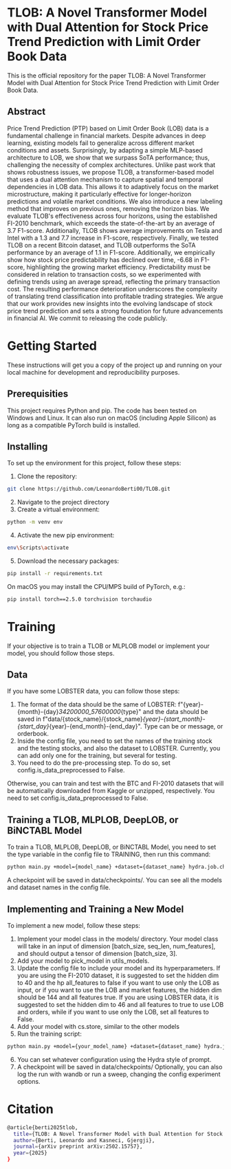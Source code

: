 # TLOB: A Novel Transformer Model with Dual Attention for Stock Price Trend Prediction with Limit Order Book Data
This is the official repository for the paper TLOB: A Novel Transformer Model with Dual Attention for Stock Price Trend Prediction with Limit Order Book Data.

## Abstract
Price Trend Prediction (PTP) based on Limit Order Book (LOB) data is a fundamental challenge in financial markets. Despite advances in deep learning, existing models fail to generalize across different market conditions and assets. Surprisingly, by adapting a simple MLP-based architecture to LOB, we show that we surpass SoTA performance; thus, challenging the necessity of complex architectures. Unlike past work that shows robustness issues, we propose TLOB, a transformer-based model that uses a dual attention mechanism to capture spatial and temporal dependencies in LOB data. This allows it to adaptively focus on the market microstructure, making it particularly effective for longer-horizon predictions and volatile market conditions.
We also introduce a new labeling method that improves on previous ones, removing the horizon bias.
We evaluate TLOB's effectiveness across four horizons, using the established FI-2010 benchmark, which exceeds the state-of-the-art by an average of 3.7 F1-score. Additionally, TLOB shows average improvements on Tesla and Intel with a 1.3 and 7.7 increase in F1-score, respectively. Finally, we tested TLOB on a recent Bitcoin dataset, and TLOB outperforms the SoTA performance by an average of 1.1 in F1-score.
Additionally, we empirically show how stock price predictability has declined over time, -6.68 in F1-score, highlighting the growing market efficiency. 
Predictability must be considered in relation to transaction costs, so we experimented with defining trends using an average spread, reflecting the primary transaction cost. The resulting performance deterioration underscores the complexity of translating trend classification into profitable trading strategies.
We argue that our work provides new insights into the evolving landscape of stock price trend prediction and sets a strong foundation for future advancements in financial AI. We commit to releasing the code publicly. 

# Getting Started 
These instructions will get you a copy of the project up and running on your local machine for development and reproducibility purposes.

## Prerequisities
This project requires Python and pip. The code has been tested on Windows and Linux. It can also run on macOS (including Apple Silicon) as long as a compatible PyTorch build is installed.

## Installing
To set up the environment for this project, follow these steps:

1. Clone the repository:
```sh
git clone https://github.com/LeonardoBerti00/TLOB.git
```
2. Navigate to the project directory
3. Create a virtual environment:
```sh
python -m venv env
```
4. Activate the new pip environment:
```sh
env\Scripts\activate
```
5. Download the necessary packages:
```sh
pip install -r requirements.txt
```
On macOS you may install the CPU/MPS build of PyTorch, e.g.:
```sh
pip install torch==2.5.0 torchvision torchaudio
```

# Training
If your objective is to train a TLOB or MLPLOB model or implement your model, you should follow those steps.

## Data 
If you have some LOBSTER data, you can follow those steps:
1. The format of the data should be the same of LOBSTER: f"{year}-{month}-{day}_34200000_57600000_{type}" and the data should be saved in f"data/{stock_name}/{stock_name}_{year}-{start_month}-{start_day}_{year}-{end_month}-{end_day}". Type can be or message, or orderbook.
2. Inside the config file, you need to set the names of the training stock and the testing stocks, and also the dataset to LOBSTER. Currently, you can add only one for the training, but several for testing. 
3. You need to do the pre-processing step. To do so, set config.is_data_preprocessed to False.

Otherwise, you can train and test with the BTC and FI-2010 datasets that will be automatically downloaded from Kaggle or unzipped, respectively. You need to set config.is_data_preprocessed to False.

## Training a TLOB, MLPLOB, DeepLOB, or BiNCTABL Model 
To train a TLOB, MLPLOB, DeepLOB, or BiNCTABL Model, you need to set the type variable in the config file to TRAINING, then run this command:
```sh
python main.py +model={model_name} +dataset={dataset_name} hydra.job.chdir=False
```
A checkpoint will be saved in data/checkpoints/. You can see all the models and dataset names in the config file. 

## Implementing and Training a New Model 
To implement a new model, follow these steps:
1. Implement your model class in the models/ directory. Your model class will take in an input of dimension [batch_size, seq_len, num_features], and should output a tensor of dimension [batch_size, 3].
2. Add your model to pick_model in utils_models.
3. Update the config file to include your model and its hyperparameters. If you are using the FI-2010 dataset, it is suggested to set the hidden dim to 40 and the hp all_features to false if you want to use only the LOB as input, or if you want to use the LOB and market features, the hidden dim should be 144 and all features true. If you are using LOBSTER data, it is suggested to set the hidden dim to 46 and all features to true to use LOB and orders, while if you want to use only the LOB, set all features to False. 
4. Add your model with cs.store, similar to the other models
5. Run the training script:
```sh
python main.py +model={your_model_name} +dataset={dataset_name} hydra.job.chdir=False
```
6. You can set whatever configuration using the Hydra style of prompt.
7. A checkpoint will be saved in data/checkpoints/ 
Optionally, you can also log the run with wandb or run a sweep, changing the config experiment options.

# Citation
```sh
@article{berti2025tlob,
  title={TLOB: A Novel Transformer Model with Dual Attention for Stock Price Trend Prediction with Limit Order Book Data},
  author={Berti, Leonardo and Kasneci, Gjergji},
  journal={arXiv preprint arXiv:2502.15757},
  year={2025}
}
```
